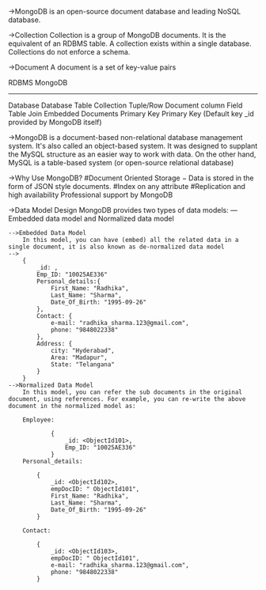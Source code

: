 ->MongoDB is an open-source document database and leading NoSQL database.

->Collection
	Collection is a group of MongoDB documents. It is the equivalent of an RDBMS table. A collection exists within a single database. Collections do not enforce a schema.

->Document
	A document is a set of key-value pairs
	
RDBMS	    	MongoDB
____________________________________________

Database		Database
Table			Collection
Tuple/Row		Document
column			Field
Table Join		Embedded Documents
Primary Key		Primary Key (Default key _id provided by MongoDB itself)

->MongoDB is a document-based non-relational database management system. It's also called an object-based system. It was designed to supplant the MySQL structure as an easier way to work with data. On the other hand, MySQL is a table-based system (or open-source relational database)


->Why Use MongoDB?
	#Document Oriented Storage − Data is stored in the form of JSON style documents.
	#Index on any attribute
	#Replication and high availability
	Professional support by MongoDB
	
->Data Model Design
	MongoDB provides two types of data models: — Embedded data model and Normalized data model
	
	-->Embedded Data Model
		In this model, you can have (embed) all the related data in a single document, it is also known as de-normalized data model
	-->
		{
			_id: ,
			Emp_ID: "10025AE336"
			Personal_details:{
				First_Name: "Radhika",
				Last_Name: "Sharma",
				Date_Of_Birth: "1995-09-26"
			},
			Contact: {
				e-mail: "radhika_sharma.123@gmail.com",
				phone: "9848022338"
			},
			Address: {
				city: "Hyderabad",
				Area: "Madapur",
				State: "Telangana"
			}
		}
	-->Normalized Data Model
		In this model, you can refer the sub documents in the original document, using references. For example, you can re-write the above document in the normalized model as:
		
		Employee:

				{
					_id: <ObjectId101>,
					Emp_ID: "10025AE336"
				}
		Personal_details:

			{
				_id: <ObjectId102>,
				empDocID: " ObjectId101",
				First_Name: "Radhika",
				Last_Name: "Sharma",
				Date_Of_Birth: "1995-09-26"
			}
			
		Contact:

			{
				_id: <ObjectId103>,
				empDocID: " ObjectId101",
				e-mail: "radhika_sharma.123@gmail.com",
				phone: "9848022338"
			}
			
			
			
